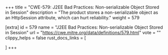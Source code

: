 +++
title = "CWE-579: J2EE Bad Practices: Non-serializable Object Stored in Session"
description	= "The product stores a non-serializable object as an HttpSession attribute, which can hurt reliability."
weight = 579

[extra]
id = 579
name = "J2EE Bad Practices: Non-serializable Object Stored in Session"
url = "https://cwe.mitre.org/data/definitions/579.html"
vote = ""
clippy_helps = false
rust_docs_links = [
	
]
+++

